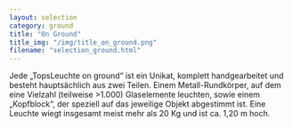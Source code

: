 ```yaml
---
layout: selection
category: ground
title: "On Ground"
title_img: "/img/title_on_ground.png"
filename: "selection_ground.html"
---
```


Jede „TopsLeuchte on ground“ ist ein Unikat,
komplett handgearbeitet und besteht hauptsächlich aus zwei Teilen.
Einem Metall-Rundkörper, auf dem eine Vielzahl (teilweise >1.000) Glaselemente leuchten,
sowie einem „Kopfblock“, der speziell auf das jeweilige Objekt abgestimmt ist.
Eine Leuchte wiegt insgesamt meist mehr als 20 Kg und ist ca. 1,20 m hoch.